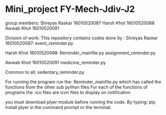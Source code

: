 # Mini_project FY-Mech-Jdiv-J2
group members:
Shreyas Raskar 16010520087
Harsh Khot 16010520088
Awwab Khot 16010520091

Division of work:
This repository contains codes done by :
Shreyas Raskar 16010520087:
   event_reminder.py

Harsh Khot 16010520088:
   Reminder_mainfile.py
   assignment_reminder.py
 
Awwab Khot 16010520091
   medicine_reminder.py

Common to all:
   sedentary_reminder.py
   
For running the program run the: Reminder_mainfile.py which has called the functions from the other sub python files
For each of the functions of programs the .ico files are icon files to display on notification

you must download plyer module before running the code: By typing: pip install plyer 
in the command prompt or the terminal. 

